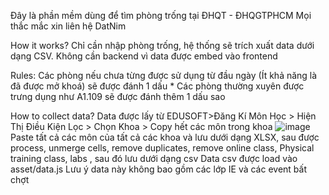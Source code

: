 
Đây là phần mềm dùng để tìm phòng trống tại ĐHQT - ĐHQGTPHCM
Mọi thắc mắc xin liên hệ DatNim

How it works?
Chỉ cần nhập phòng trống, hệ thống sẽ trích xuất data dưới dạng CSV. Không cần backend vì data được embed vào frontend


Rules:
Các phòng nếu chưa từng được sử dụng từ đầu ngày (Ít khả năng là đã được mở khoá) sẽ được đánh 1 dấu *
Các phòng thường xuyên được trưng dụng như A1.109 sẽ được đánh thêm 1 dấu sao


How to collect data?
Data được lấy từ EDUSOFT>Đăng Kí Môn Học > Hiện Thị Điều Kiện Lọc > Chọn Khoa > Copy hết các môn trong khoa
![image](https://github.com/user-attachments/assets/ed0616e9-d5fb-4247-a245-f4f01ad4a1d5)
Paste tất cả các môn của tất cả các khoa và lưu dưới dạng XLSX, sau được process, unmerge cells, remove duplicates, remove online class, Physical training class, labs , sau đó lưu dưới dạng csv
Data csv được load vào asset/data.js
Lưu ý data này không bao gồm các lớp IE và các event bất chợt
